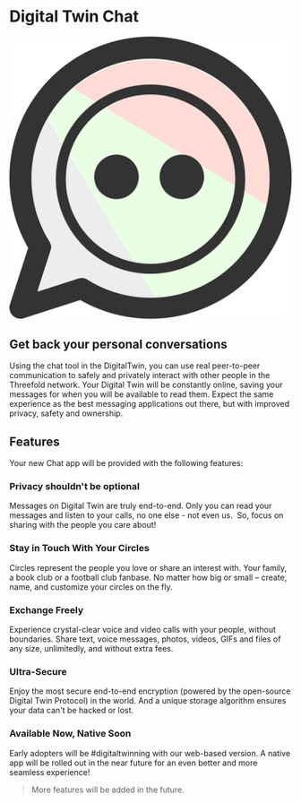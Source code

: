 # Digital Twin Chat 

![](img/dt_chat.png ":size=700x")

## Get back your personal conversations

Using the chat tool in the DigitalTwin, you can use real peer-to-peer communication to safely and privately interact with other people in the Threefold network. Your Digital Twin will be constantly online, saving your messages for when you will be available to read them. Expect the same experience as the best messaging applications out there, but with improved privacy, safety and ownership.

## Features

Your new Chat app will be provided with the following features:

### Privacy shouldn't be optional

Messages on Digital Twin are truly end-to-end. Only you can read your messages and listen to your calls, no one else - not even us.  So, focus on sharing with the people you care about!

### Stay in Touch With Your Circles

Circles represent the people you love or share an interest with. Your family, a book club or a football club fanbase. No matter how big or small – create, name, and customize your circles on the fly. 

### Exchange Freely 

Experience crystal-clear voice and video calls with your people, without boundaries. Share text, voice messages, photos, videos, GIFs and files of any size, unlimitedly, and without extra fees. 

### Ultra-Secure

Enjoy the most secure end-to-end encryption (powered by the open-source Digital Twin Protocol) in the world. And a unique storage algorithm ensures your data can't be hacked or lost.

### Available Now, Native Soon

Early adopters will be #digitaltwinning with our web-based version. A native app will be rolled out in the near future for an even better and more seamless experience!

> More features will be added in the future.
